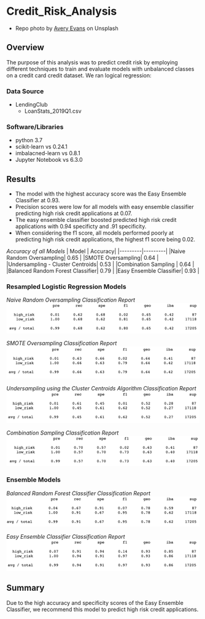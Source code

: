 # Credit_Risk_Analysis

* Repo photo by [Avery Evans](https://unsplash.com/@averye457?utm_source=unsplash&utm_medium=referral&utm_content=creditCopyText) on Unsplash

## Overview
The purpose of this analysis was to predict credit risk by employing different techniques to train and evaluate models with unbalanced classes on a credit card credit dataset. We ran logical regression:

### Data Source
  - LendingClub
    - LoanStats_2019Q1.csv

### Software/Libraries
  - python 3.7
  - scikit-learn vs 0.24.1
  - imbalacned-learn vs 0.8.1
  - Jupyter Notebook vs 6.3.0

## Results

- The model with the highest accuracy score was the Easy Ensemble Classifier at 0.93.
- Precision scores were low for all models with easy ensemble classifier predicting high risk credit applications at 0.07.
- The easy ensemble classifier boosted predicted high risk credit applications with 0.94 specificty and .91 specificity.
- When considering the f1 score, all models performed poorly at predicting high risk credit applications, the highest f1 score being 0.02.

*Accuracy of all Models*
|   Model | Accuracy|
|---------|---------|
|Naive Random Oversampling| 0.65 |
|SMOTE Oversampling| 0.64  |
|Undersampling - Cluster Centroids| 0.53 |
|Combination Sampling | 0.64 |
|Balanced Random Forest Classifier| 0.79 |
|Easy Ensemble Classifier| 0.93 |

### Resampled Logistic Regression Models

*Naive Random Oversampling Classification Report*
![Naive_random_oversampling](https://github.com/jisellejones/Credit_Risk_Analysis/blob/main/Images/random_over_sampling.png)

*SMOTE Oversampling Classification Report*
![SMOTE_oversampling](https://github.com/jisellejones/Credit_Risk_Analysis/blob/main/Images/smote_over_sampling.png)

*Undersampling using the Cluster Centroids Algorithm Classification Report*
![undersampling_cluster_centroids](https://github.com/jisellejones/Credit_Risk_Analysis/blob/main/Images/undersampling.png)

*Combination Sampling Classification Report*
![combination_sampling](https://github.com/jisellejones/Credit_Risk_Analysis/blob/main/Images/combination_sampling.png)

### Ensemble Models
*Balanced Random Forest Classifier Classification Report*
![balanced_random_forest_classifier](https://github.com/jisellejones/Credit_Risk_Analysis/blob/main/Images/balanced_random_forest_classifier.png)

*Easy Ensemble Classifier Classification Report*
![easy_ensemble_classifier](https://github.com/jisellejones/Credit_Risk_Analysis/blob/main/Images/easy_ensemble_classifier.png)

## Summary

Due to the high accuracy and specificity scores of the Easy Ensemble Classifier, we recommend this model to predict high risk credit applications.
